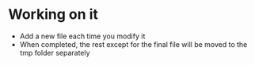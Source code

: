 # Working on it
* Add a new file each time you modify it
* When completed, the rest except for the final file will be moved to the tmp folder separately
